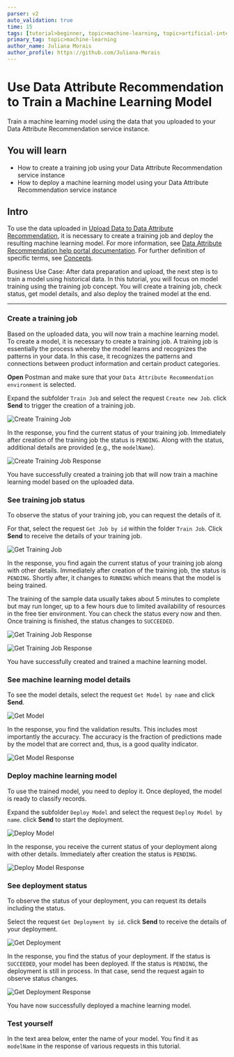 ```yaml
---
parser: v2
auto_validation: true
time: 15
tags: [tutorial>beginner, topic>machine-learning, topic>artificial-intelligence, topic>cloud, software-product>sap-business-technology-platform, software-product>sap-ai-services, software-product>data-attribute-recommendation]
primary_tag: topic>machine-learning
author_name: Juliana Morais
author_profile: https://github.com/Juliana-Morais
---
```


# Use Data Attribute Recommendation to Train a Machine Learning Model
<!-- description --> Train a machine learning model using the data that you uploaded to your Data Attribute Recommendation service instance.

## You will learn
  - How to create a training job using your Data Attribute Recommendation service instance
  - How to deploy a machine learning model using your Data Attribute Recommendation service instance

## Intro
To use the data uploaded in [Upload Data to Data Attribute Recommendation](cp-aibus-dar-upload-data), it is necessary to create a training job and deploy the resulting machine learning model. For more information, see [Data Attribute Recommendation help portal documentation](https://help.sap.com/docs/Data_Attribute_Recommendation). For further definition of specific terms, see [Concepts](https://help.sap.com/docs/Data_Attribute_Recommendation/105bcfd88921418e8c29b24a7a402ec3/cff2de73bc9c4625b35eb036439ae70a.html).

Business Use Case: After data preparation and upload, the next step is to train a model using historical data. In this tutorial, you will focus on model training using the training job concept. You will create a training job, check status, get model details, and also deploy the trained model at the end.   

---

### Create a training job


Based on the uploaded data, you will now train a machine learning model. To create a model, it is necessary to create a training job. A training job is essentially the process whereby the model learns and recognizes the patterns in your data. In this case, it recognizes the patterns and connections between product information and certain product categories.

**Open** Postman and make sure that your `Data Attribute Recommendation environment` is selected.

Expand the subfolder `Train Job` and select the request `Create new Job`. click **Send** to trigger the creation of a training job.

![Create Training Job](create-job.png)

In the response, you find the current status of your training job. Immediately after creation of the training job the status is `PENDING`. Along with the status, additional details are provided (e.g., the `modelName`).

![Create Training Job Response](create-job-response.png)

You have successfully created a training job that will now train a machine learning model based on the uploaded data.



### See training job status


To observe the status of your training job, you can request the details of it.

For that, select the request `Get Job by id` within the folder `Train Job`. Click **Send** to receive the details of your training job.

![Get Training Job](get-job.png)

In the response, you find again the current status of your training job along with other details. Immediately after creation of the training job, the status is `PENDING`. Shortly after, it changes to `RUNNING` which means that the model is being trained.

The training of the sample data usually takes about 5 minutes to complete but may run longer, up to a few hours due to limited availability of resources in the free tier environment. You can check the status every now and then. Once training is finished, the status changes to `SUCCEEDED`.

![Get Training Job Response](get-job-responseR.png)

![Get Training Job Response](get-job-responseS.png)

You have successfully created and trained a machine learning model.



### See machine learning model details


To see the model details, select the request `Get Model by name` and click **Send**.

![Get Model](get-model.png)

In the response, you find the validation results. This includes most importantly the accuracy. The accuracy is the fraction of predictions made by the model that are correct and, thus, is a good quality indicator.

![Get Model Response](get-model-response.png)



### Deploy machine learning model


To use the trained model, you need to deploy it. Once deployed, the model is ready to classify records.

Expand the subfolder `Deploy Model` and select the request `Deploy Model by name`. click **Send** to start the deployment.

![Deploy Model](deploy-model.png)

In the response, you receive the current status of your deployment along with other details. Immediately after creation the status is `PENDING`.

![Deploy Model Response](deploy-model-response.png)



### See deployment status


To observe the status of your deployment, you can request its details including the status.

Select the request `Get Deployment by id`. click **Send** to receive the details of your deployment.

![Get Deployment](get-deployment.png)

In the response, you find the status of your deployment. If the status is `SUCCEEDED`, your model has been deployed. If the status is `PENDING`, the deployment is still in process. In that case, send the request again to observe status changes.

![Get Deployment Response](get-deployment-response.png)

You have now successfully deployed a machine learning model.



### Test yourself


In the text area below, enter the name of your model. You find it as `modelName` in the response of various requests in this tutorial.


